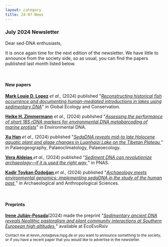```yaml
---
layout: category
title: 24-07-News
---
```


<div class="section">
<h3 class="section-title underline">July 2024 Newsletter</h3>
</div>

<div class="intro">
<p> Dear sed-DNA enthusiasts,</p>

<p>It is once again time for the next edition of the newsletter. We have little to announce from the society side, so as usual, you can find the papers published last month listed below.</p>

<br>
<div class="intro">
<h4 class="section-title underline">New papers</h4>

<p><a href="https://www.researchgate.net/profile/Louie-Lopez" target="_blank"><b>Mark Louie D. Lopez</b></a> <i> et al.,</i> (2024) published "<a href="https://doi.org/10.1016/j.gecco.2024.e03040" target="_blank"><u><i>Reconstructing historical fish occurrence and documenting human-mediated introductions in lakes using sedimentary DNA</i></u></a>" in Global Ecology and Conservation.</p>

<p><a href="https://www.researchgate.net/profile/Heike-Zimmermann-4" target="_blank"><b>Heike H. Zimmermann</b></a> <i> et al.,</i> (2024) published "<a href="https://doi.org/10.1002/edn3.580" target="_blank"><u><i>Assessing the performance of short 18S rDNA markers for environmental DNA metabarcoding of marine protists</i></u></a>" in Environmental DNA.</p>

<p><a href="https://www.researchgate.net/profile/Xu-Han-106" target="_blank"><b>Xu Han</b></a> <i> et al.,</i> (2024) published "<a href="https://doi.org/10.1016/j.palaeo.2024.112344" target="_blank"><u><i>SedaDNA reveals mid-to late Holocene aquatic plant and algae changes in Luanhaizi Lake on the Tibetan Plateau </i></u></a>" in Palaeogeography, Palaeoclimatology, Palaeoecology.</p>

<p><a href="https://www.researchgate.net/profile/Vera-Aldeias" target="_blank"><b>Vera Aldeias </b></a> <i> et al.,</i> (2024) published "<a href="https://doi.org/10.1073/pnas.2317042121" target="_blank"><u><i>Sediment DNA can revolutionize archaeology—if it is used the right way </i></u></a>" in PNAS.</p>

<p><a href="https://www.researchgate.net/profile/Kadir-Oezdogan" target="_blank"><b>Kadir Toykan Özdoğan </b></a> <i> et al.,</i> (2024) published "<a href="https://doi.org/10.1007/s12520-024-01999-2" target="_blank"><u><i>Archaeology meets environmental genomics: implementing sedaDNA in the study of the human past </i></u></a>" in Archaeological and Anthropological Sciences.</p>

<br>

<div class="intro">
<h4 class="section-title underline">Preprints</h4>

<p><a href="https://scholar.google.com/citations?user=n9zerYUAAAAJ&hl=en&oi=eng" target="_blank"><b>Irene Julián-Posada</b></a>(2024) made the preprint "<a href="https://doi.org/10.32942/X2XK7H" target="_blank"><u><i>Sedimentary ancient DNA reveals Neolithic pastoralism and plant community interactions at Southern European high altitudes </i></u></a>" available at EcoEvoRxiv</p>


<p><small>Contact me at kevin_nota@eva.mpg.de or you want to announce something to the society, or if you have a recent paper that you would like to advertise in the newsletter.</small></p>

